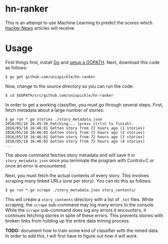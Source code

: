 # hn-ranker

This is an attempt to use Machine Learning to predict the scores which [Hacker News](https://news.ycombinator.com) articles will receive.

# Usage

First things first, install [Go](https://golang.org) and [setup a GOPATH](https://golang.org/doc/code.html#Workspaces). Next, download this code as follows:

```
$ go get github.com/unixpickle/hn-ranker
```

Now, change to the source directory so you can run the code:

```
$ cd $GOPATH/src/github.com/unixpickle/hn-ranker
```

In order to get a working classifier, you must go through several steps. First, fetch metadata about a large number of stories:

```
$ go run *.go stories ./story_metadata.json
2016/05/18 16:45:56 Fetching... (press ctrl+C to finish).
2016/05/18 16:46:01 Gotten story from 72 hours ago (1 stories)
2016/05/18 16:46:01 Gotten story from 72 hours ago (2 stories)
2016/05/18 16:46:01 Gotten story from 72 hours ago (3 stories)
2016/05/18 16:46:02 Gotten story from 72 hours ago (4 stories)
...
```

The above command fetches story metadata and will save it in `story_metadata.json` once you terminate the program with Control+C or once an error is encountered.

Next, you must fetch the actual contents of every story. This involves scraping many linked URLs (one per story). You can do this as follows:

```
$ go run *.go scrape ./story_metadata.json story_contents/
```

This will create a `story_contents` directory with a list of `.txt` files. While scraping, the `scrape` sub-command may log many errors to the console. While the `scrape` sub-command does log any errors it encounters, it continues fetching stories in spite of these errors. This prevents stories with broken links from holding up the entire data mining process.

**TODO:** document how to train some kind of classifier with the mined data. In order to add this, I will first have to figure out *how it will work*.
